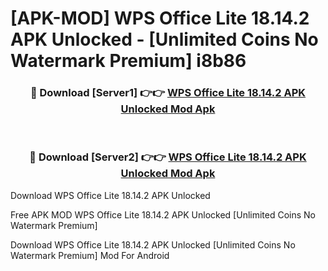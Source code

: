 # [APK-MOD] WPS Office Lite 18.14.2 APK Unlocked - [Unlimited Coins No Watermark Premium] i8b86



<div align="center">
<h3>🔴 Download [Server1] 👉👉 <a href="https://momento.my/?title=WPS_Office_Lite_18.14.2_APK_Unlocked">WPS Office Lite 18.14.2 APK Unlocked Mod Apk</a></h3><br>

<h3>🔴 Download [Server2] 👉👉 <a href="https://momento.my/?title=WPS_Office_Lite_18.14.2_APK_Unlocked">WPS Office Lite 18.14.2 APK Unlocked Mod Apk</a></h3>
</div>



Download WPS Office Lite 18.14.2 APK Unlocked 

Free APK MOD WPS Office Lite 18.14.2 APK Unlocked [Unlimited Coins No Watermark Premium]

Download WPS Office Lite 18.14.2 APK Unlocked [Unlimited Coins No Watermark Premium] Mod For Android

